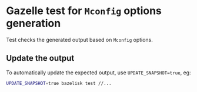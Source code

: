 # Gazelle test for `Mconfig` options generation

Test checks the generated output based on `Mconfig` options.

## Update the output

To automatically update the expected output, use `UPDATE_SNAPSHOT=true`, eg:

```sh
UPDATE_SNAPSHOT=true bazelisk test //...
```
